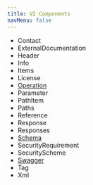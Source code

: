 ```yaml
---
title: V2 Components
navMenu: false
---
```


- Contact
- ExternalDocumentation
- Header
- Info
- Items
- License
- [Operation](./operation.md)
- Parameter
- PathItem
- Paths
- Reference
- Response
- Responses
- [Schema](./schema.md)
- SecurityRequirement
- SecurityScheme
- [Swagger](./swagger.md)
- Tag
- Xml
